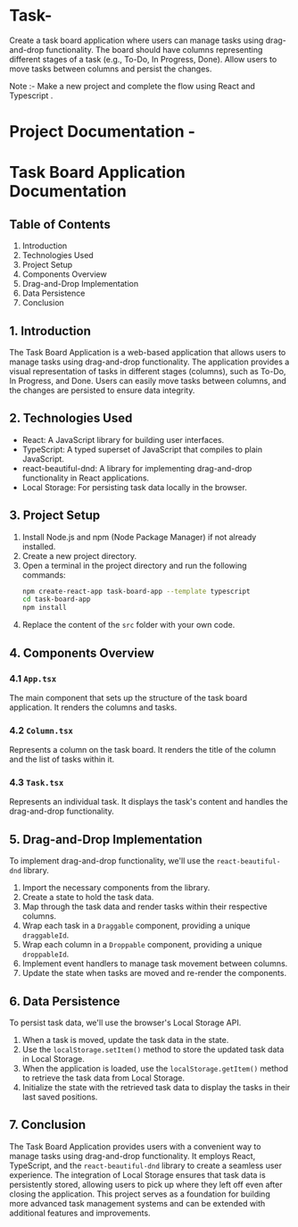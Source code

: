 # Task-

Create a task board application where users can manage tasks using drag-and-drop functionality. The board should have columns representing different stages of a task (e.g., To-Do, In Progress, Done). Allow users to move tasks between columns and persist the changes.

Note :- Make a new project and complete the flow using React and Typescript .

#       Project Documentation - 

# Task Board Application Documentation

## Table of Contents

1. Introduction
2. Technologies Used
3. Project Setup
4. Components Overview
5. Drag-and-Drop Implementation
6. Data Persistence
7. Conclusion

## 1. Introduction

The Task Board Application is a web-based application that allows users to manage tasks using drag-and-drop functionality. The application provides a visual representation of tasks in different stages (columns), such as To-Do, In Progress, and Done. Users can easily move tasks between columns, and the changes are persisted to ensure data integrity.

## 2. Technologies Used

- React: A JavaScript library for building user interfaces.
- TypeScript: A typed superset of JavaScript that compiles to plain JavaScript.
- react-beautiful-dnd: A library for implementing drag-and-drop functionality in React applications.
- Local Storage: For persisting task data locally in the browser.

## 3. Project Setup

1. Install Node.js and npm (Node Package Manager) if not already installed.
2. Create a new project directory.
3. Open a terminal in the project directory and run the following commands:
   ```bash
   npm create-react-app task-board-app --template typescript
   cd task-board-app
   npm install 
   ```
4. Replace the content of the `src` folder with your own code.

## 4. Components Overview

### 4.1 `App.tsx`

The main component that sets up the structure of the task board application. It renders the columns and tasks.

### 4.2 `Column.tsx`

Represents a column on the task board. It renders the title of the column and the list of tasks within it.

### 4.3 `Task.tsx`

Represents an individual task. It displays the task's content and handles the drag-and-drop functionality.

## 5. Drag-and-Drop Implementation

To implement drag-and-drop functionality, we'll use the `react-beautiful-dnd` library.

1. Import the necessary components from the library.
2. Create a state to hold the task data.
3. Map through the task data and render tasks within their respective columns.
4. Wrap each task in a `Draggable` component, providing a unique `draggableId`.
5. Wrap each column in a `Droppable` component, providing a unique `droppableId`.
6. Implement event handlers to manage task movement between columns.
7. Update the state when tasks are moved and re-render the components.

## 6. Data Persistence

To persist task data, we'll use the browser's Local Storage API.

1. When a task is moved, update the task data in the state.
2. Use the `localStorage.setItem()` method to store the updated task data in Local Storage.
3. When the application is loaded, use the `localStorage.getItem()` method to retrieve the task data from Local Storage.
4. Initialize the state with the retrieved task data to display the tasks in their last saved positions.

## 7. Conclusion

The Task Board Application provides users with a convenient way to manage tasks using drag-and-drop functionality. It employs React, TypeScript, and the `react-beautiful-dnd` library to create a seamless user experience. The integration of Local Storage ensures that task data is persistently stored, allowing users to pick up where they left off even after closing the application. This project serves as a foundation for building more advanced task management systems and can be extended with additional features and improvements.
